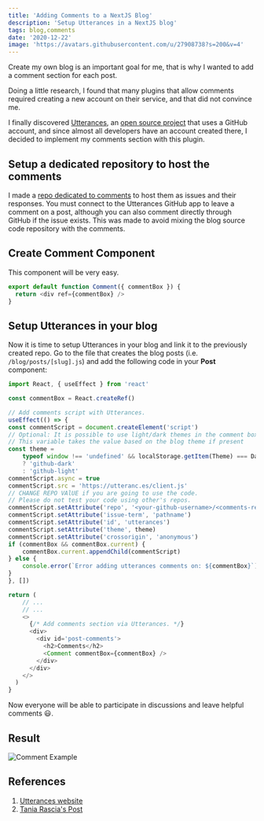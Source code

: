 ```yaml
---
title: 'Adding Comments to a NextJS Blog'
description: 'Setup Utterances in a NextJS blog'
tags: blog,comments
date: '2020-12-22'
image: 'https://avatars.githubusercontent.com/u/27908738?s=200&v=4'
---
```


Create my own blog is an important goal for me, that is why I wanted to add a comment section for each post.

Doing a little research, I found that many plugins that allow comments required creating a new account on their service, and that did not convince me.

I finally discovered [Utterances](https://utteranc.es/), an [open source project](https://github.com/utterance/utterances) that uses a GitHub account, and since almost all developers have an account created there, I decided to implement my comments section with this plugin.

## Setup a dedicated repository to host the comments

I made a [repo dedicated to comments](https://github.com/randymorales/randymorales.dev-comments) to host them as issues and their responses. You must connect to the Utterances GitHub app to leave a comment on a post, although you can also comment directly through GitHub if the issue exists. This was made to avoid mixing the blog source code repository with the comments.

## Create Comment Component

This component will be very easy.

```javascript
export default function Comment({ commentBox }) {
  return <div ref={commentBox} />
}
```

## Setup Utterances in your blog

Now it is time to setup Utterances in your blog and link it to the previously created repo. Go to the file that creates the blog posts (i.e. `/blog/posts/[slug].js`) and add the following code in your **Post** component:

```javascript
import React, { useEffect } from 'react'

const commentBox = React.createRef()

// Add comments script with Utterances.
useEffect(() => {
const commentScript = document.createElement('script')
// Optional: It is possible to use light/dark themes in the comment box
// This variable takes the value based on the blog theme if present
const theme =
    typeof window !== 'undefined' && localStorage.getItem(Theme) === DarkTheme
    ? 'github-dark'
    : 'github-light'
commentScript.async = true
commentScript.src = 'https://utteranc.es/client.js'
// CHANGE REPO VAlUE if you are going to use the code.
// Please do not test your code using other's repos.
commentScript.setAttribute('repo', '<your-github-username>/<comments-repo>')
commentScript.setAttribute('issue-term', 'pathname')
commentScript.setAttribute('id', 'utterances')
commentScript.setAttribute('theme', theme)
commentScript.setAttribute('crossorigin', 'anonymous')
if (commentBox && commentBox.current) {
    commentBox.current.appendChild(commentScript)
} else {
    console.error(`Error adding utterances comments on: ${commentBox}`)
}
}, [])

return (
    // ...
    // ...
    <>
	  {/* Add comments section via Utterances. */}
      <div>
        <div id='post-comments'>
          <h2>Comments</h2>
          <Comment commentBox={commentBox} />
        </div>
      </div>
    </>
  )
}
```

Now everyone will be able to participate in discussions and leave helpful comments 😃.

## Result

![Comment Example](/images/posts/comment-utterances.png)

## References

1. [Utterances website](https://utteranc.es/)
2. [Tania Rascia's Post](https://www.taniarascia.com/adding-comments-to-my-blog/)
